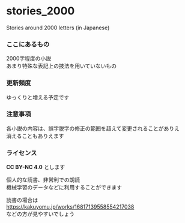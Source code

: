 # stories_2000
Stories around 2000 letters (in Japanese)

### ここにあるもの

2000字程度の小説  
あまり特殊な表記上の技法を用いていないもの

### 更新頻度

ゆっくりと増える予定です

### 注意事項

各小説の内容は、誤字脱字の修正の範囲を超えて変更されることがありえ  
消えることもありえます

### ライセンス
**CC BY-NC 4.0** とします

個人的な読書、非営利での朗読  
機械学習のデータなどに利用することができます

読書の場合は  
https://kakuyomu.jp/works/16817139558554217038  
などの方が見やすいでしょう  
